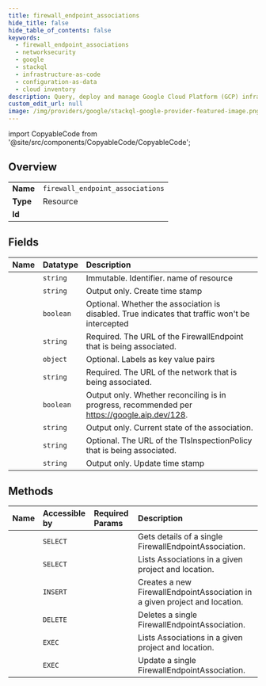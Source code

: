 ```yaml
---
title: firewall_endpoint_associations
hide_title: false
hide_table_of_contents: false
keywords:
  - firewall_endpoint_associations
  - networksecurity
  - google    
  - stackql
  - infrastructure-as-code
  - configuration-as-data
  - cloud inventory
description: Query, deploy and manage Google Cloud Platform (GCP) infrastructure and resources using SQL
custom_edit_url: null
image: /img/providers/google/stackql-google-provider-featured-image.png
---
```


import CopyableCode from '@site/src/components/CopyableCode/CopyableCode';




## Overview
<table><tbody>
<tr><td><b>Name</b></td><td><code>firewall_endpoint_associations</code></td></tr>
<tr><td><b>Type</b></td><td>Resource</td></tr>
<tr><td><b>Id</b></td><td><CopyableCode code="networksecurity.firewall_endpoint_associations" /></td></tr>
</tbody></table>

## Fields
| Name | Datatype | Description |
|:-----|:---------|:------------|
| <CopyableCode code="name" /> | `string` | Immutable. Identifier. name of resource |
| <CopyableCode code="createTime" /> | `string` | Output only. Create time stamp |
| <CopyableCode code="disabled" /> | `boolean` | Optional. Whether the association is disabled. True indicates that traffic won't be intercepted |
| <CopyableCode code="firewallEndpoint" /> | `string` | Required. The URL of the FirewallEndpoint that is being associated. |
| <CopyableCode code="labels" /> | `object` | Optional. Labels as key value pairs |
| <CopyableCode code="network" /> | `string` | Required. The URL of the network that is being associated. |
| <CopyableCode code="reconciling" /> | `boolean` | Output only. Whether reconciling is in progress, recommended per https://google.aip.dev/128. |
| <CopyableCode code="state" /> | `string` | Output only. Current state of the association. |
| <CopyableCode code="tlsInspectionPolicy" /> | `string` | Optional. The URL of the TlsInspectionPolicy that is being associated. |
| <CopyableCode code="updateTime" /> | `string` | Output only. Update time stamp |
## Methods
| Name | Accessible by | Required Params | Description |
|:-----|:--------------|:----------------|:------------|
| <CopyableCode code="projects_locations_firewall_endpoint_associations_get" /> | `SELECT` | <CopyableCode code="firewallEndpointAssociationsId, locationsId, projectsId" /> | Gets details of a single FirewallEndpointAssociation. |
| <CopyableCode code="projects_locations_firewall_endpoint_associations_list" /> | `SELECT` | <CopyableCode code="locationsId, projectsId" /> | Lists Associations in a given project and location. |
| <CopyableCode code="projects_locations_firewall_endpoint_associations_create" /> | `INSERT` | <CopyableCode code="locationsId, projectsId" /> | Creates a new FirewallEndpointAssociation in a given project and location. |
| <CopyableCode code="projects_locations_firewall_endpoint_associations_delete" /> | `DELETE` | <CopyableCode code="firewallEndpointAssociationsId, locationsId, projectsId" /> | Deletes a single FirewallEndpointAssociation. |
| <CopyableCode code="_projects_locations_firewall_endpoint_associations_list" /> | `EXEC` | <CopyableCode code="locationsId, projectsId" /> | Lists Associations in a given project and location. |
| <CopyableCode code="projects_locations_firewall_endpoint_associations_patch" /> | `EXEC` | <CopyableCode code="firewallEndpointAssociationsId, locationsId, projectsId" /> | Update a single FirewallEndpointAssociation. |
